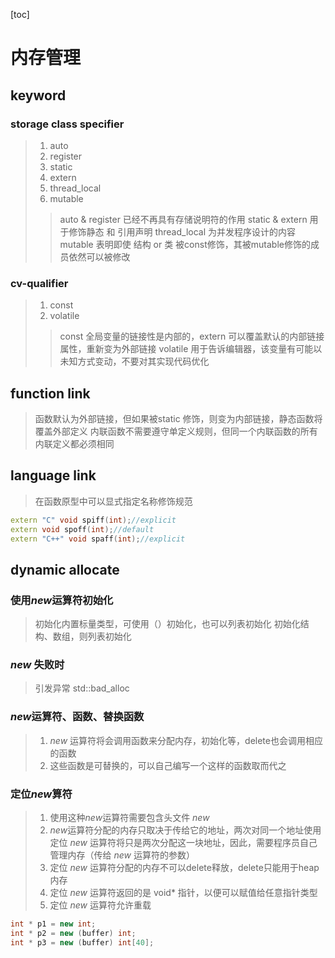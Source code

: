[toc]
# 内存管理

## keyword 

### storage class specifier
> 1. auto
> 2. register
> 3. static 
> 4. extern
> 5. thread_local
> 6. mutable
> > auto & register 已经不再具有存储说明符的作用
> > static & extern 用于修饰静态 和 引用声明
> > thread_local 为并发程序设计的内容
> > mutable 表明即使 结构 or 类 被const修饰，其被mutable修饰的成员依然可以被修改

### cv-qualifier
> 1. const
> 2. volatile
> > const 全局变量的链接性是内部的，extern 可以覆盖默认的内部链接属性，重新变为外部链接
> > volatile 用于告诉编辑器，该变量有可能以未知方式变动，不要对其实现代码优化

## function link
> 函数默认为外部链接，但如果被static 修饰，则变为内部链接，静态函数将覆盖外部定义
> 内联函数不需要遵守单定义规则，但同一个内联函数的所有内联定义都必须相同

## language link
> 在函数原型中可以显式指定名称修饰规范
```cpp
extern "C" void spiff(int);//explicit
extern void spoff(int);//default
extern "C++" void spaff(int);//explicit
```

## dynamic allocate

### 使用*new*运算符初始化
> 初始化内置标量类型，可使用（）初始化，也可以列表初始化
> 初始化结构、数组，则列表初始化

### *new* 失败时
> 引发异常 std::bad_alloc

### *new*运算符、函数、替换函数
> 1. *new* 运算符将会调用函数来分配内存，初始化等，delete也会调用相应的函数
> 2. 这些函数是可替换的，可以自己编写一个这样的函数取而代之

### 定位*new*算符
> 1. 使用这种*new*运算符需要包含头文件 *new*
> 2. *new*运算符分配的内存只取决于传给它的地址，两次对同一个地址使用定位 *new* 运算符将只是两次分配这一块地址，因此，需要程序员自己管理内存（传给 *new* 运算符的参数）
> 3. 定位 *new* 运算符分配的内存不可以delete释放，delete只能用于heap内存
> 4. 定位 *new* 运算符返回的是 void* 指针，以便可以赋值给任意指针类型
> 5. 定位 *new* 运算符允许重载
```cpp
int * p1 = new int;
int * p2 = new (buffer) int;
int * p3 = new (buffer) int[40];
```